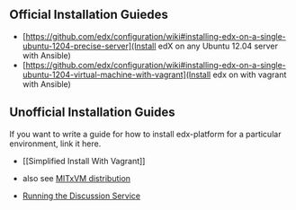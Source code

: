 ## Official Installation Guiedes

* [https://github.com/edx/configuration/wiki#installing-edx-on-a-single-ubuntu-1204-precise-server](Install edX on any Ubuntu 12.04 server with Ansible)
* [https://github.com/edx/configuration/wiki#installing-edx-on-a-single-ubuntu-1204-virtual-machine-with-vagrant](Install edx on with vagrant with Ansible)


## Unofficial Installation Guides
If you want to write a guide for how to install edx-platform for a particular environment, link it here.

* [[Simplified Install With Vagrant]]
* also see [MITxVM distribution](https://people.csail.mit.edu/ichuang/edx/)

* [Running the Discussion Service](https://github.com/edx/edx-platform/blob/master/docs/internal/discussion.md)